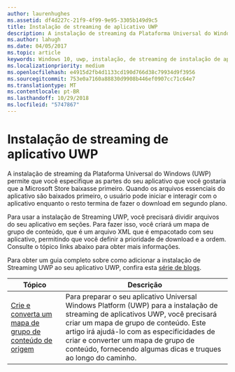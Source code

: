 ```yaml
---
author: laurenhughes
ms.assetid: df4d227c-21f9-4f99-9e95-3305b149d9c5
title: Instalação de streaming de aplicativo UWP
description: A instalação de streaming da Plataforma Universal do Windows (UWP) permite que você especifique as partes do seu aplicativo que você gostaria que a Microsoft Store baixasse primeiro. Quando os arquivos essenciais do aplicativo são baixados primeiro, o usuário pode iniciar e interagir com o aplicativo enquanto o resto termina de fazer o download em segundo plano.
ms.author: lahugh
ms.date: 04/05/2017
ms.topic: article
keywords: Windows 10, uwp, instalação, de streaming de instalação de aplicativo uwp de streaming
ms.localizationpriority: medium
ms.openlocfilehash: e4915d2fb4d1133cd190d766d38c79934d9f3956
ms.sourcegitcommit: 753e0a7160a88830d9908b446ef0907cc71c64e7
ms.translationtype: MT
ms.contentlocale: pt-BR
ms.lasthandoff: 10/29/2018
ms.locfileid: "5747867"
---
```

# <a name="uwp-app-streaming-install"></a>Instalação de streaming de aplicativo UWP
A instalação de streaming da Plataforma Universal do Windows (UWP) permite que você especifique as partes do seu aplicativo que você gostaria que a Microsoft Store baixasse primeiro. Quando os arquivos essenciais do aplicativo são baixados primeiro, o usuário pode iniciar e interagir com o aplicativo enquanto o resto termina de fazer o download em segundo plano. 

Para usar a instalação de Streaming UWP, você precisará dividir arquivos do seu aplicativo em seções. Para fazer isso, você criará um mapa de grupo de conteúdo, que é um arquivo XML que é empacotado com seu aplicativo, permitindo que você definir a prioridade de download e a ordem. Consulte o tópico links abaixo para obter mais informações.

Para obter um guia completo sobre como adicionar a instalação de Streaming UWP ao seu aplicativo UWP, confira esta [série de blogs](https://blogs.msdn.microsoft.com/appinstaller/2017/03/15/uwp-streaming-app-installation/).

| Tópico | Descrição | 
|-------|-------------|
| [Crie e converta um mapa de grupo de conteúdo de origem](create-cgm.md) | Para preparar o seu aplicativo Universal Windows Platform (UWP) para a instalação de streaming de aplicativos UWP, você precisará criar um mapa de grupo de conteúdo. Este artigo irá ajudá-lo com as especificidades de criar e converter um mapa de grupo de conteúdo, fornecendo algumas dicas e truques ao longo do caminho. |